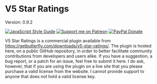 # V5 Star Ratings

Version: 0.9.2

[![JavaScript Style Guide](https://img.shields.io/badge/code_style-standard-brightgreen.svg)](https://standardjs.com)
[![Support me on Patreon](http://ionicabizau.github.io/badges/patreon.svg)](https://www.patreon.com/getbutterfly)
[![PayPal Donate](http://ionicabizau.github.io/badges/paypal.svg)](https://www.paypal.me/getbutterfly/5eur)

V5 Star Ratings is a commercial plugin available from https://getbutterfly.com/downloads/v5-star-ratings/. The plugin is hosted here, on a public GitHub repository, in order to better facilitate community contributions from developers and users alike. If you have a suggestion, a bug report, or a patch for an issue, feel free to submit it here. I do ask, however, that if you are using the plugin on a live site that you please purchase a valid license from the website. I cannot provide support to anyone that does not hold a valid license key.
